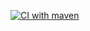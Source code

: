 [![CI with maven](https://github.com/thisisDharam/jacoco-multi-module-sample/actions/workflows/main.yml/badge.svg)](https://github.com/thisisDharam/jacoco-multi-module-sample/actions/workflows/main.yml)
